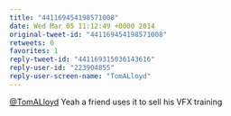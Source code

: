 ```yaml
---
title: "441169454198571008"
date: Wed Mar 05 11:12:49 +0000 2014
original-tweet-id: "441169454198571008"
retweets: 0
favorites: 1
reply-tweet-id: "441169315036143616"
reply-user-id: "223904855"
reply-user-screen-name: "TomALloyd"
---
```

<a href="https://twitter.com/TomALloyd">@TomALloyd</a> Yeah a friend uses it to sell his VFX training
